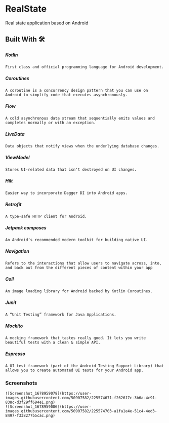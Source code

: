 # RealState
Real state application based on Android

## Built With 🛠

##### Kotlin
    First class and official programming language for Android development.
##### Coroutines
    A coroutine is a concurrency design pattern that you can use on Android to simplify code that executes asynchronously.
##### Flow
    A cold asynchronous data stream that sequentially emits values and completes normally or with an exception.
##### LiveData
    Data objects that notify views when the underlying database changes.
##### ViewModel
    Stores UI-related data that isn't destroyed on UI changes.
##### Hilt 
    Easier way to incorporate Dagger DI into Android apps.
##### Retrofit
    A type-safe HTTP client for Android.
##### Jetpack composes
    An Android’s recommended modern toolkit for building native UI.
##### Navigation
    Refers to the interactions that allow users to navigate across, into, and back out from the different pieces of content within your app
##### Coil
    An image loading library for Android backed by Kotlin Coroutines.
##### Junit
    A “Unit Testing” framework for Java Applications.
##### Mockito
    A mocking framework that tastes really good. It lets you write beautiful tests with a clean & simple API.
##### Espresso
    A UI test framework (part of the Android Testing Support Library) that allows you to create automated UI tests for your Android app.
    

### Screenshots 
    
    ![Screenshot_1678959078](https://user-images.githubusercontent.com/50907582/225574671-f262617c-3b6a-4c91-838c-d3f29ff694e1.png)
    ![Screenshot_1678959086](https://user-images.githubusercontent.com/50907582/225574703-a1fa1e4e-51c4-4ed3-8497-f338277b5cac.png)

